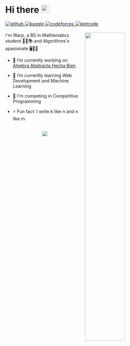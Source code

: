 # Hi there <img src="https://media.giphy.com/media/hvRJCLFzcasrR4ia7z/giphy.gif" width="25px">

<a href="https://github.com/rishavanand" target="_blank">
<img src=https://img.shields.io/badge/github-%2324292e.svg?&style=for-the-badge&logo=github&logoColor=white alt=github style="margin-bottom: 5px;" />
</a>
<a href="https://www.kaggle.com/wharpxd" target="_blank">
<img src=https://img.shields.io/badge/kaggle-%2344BAE8.svg?&style=for-the-badge&logo=kaggle&logoColor=white alt=kaggle style="margin-bottom: 5px;" />
</a>
<a href="https://codeforces.com/profile/wharp" target="_blank">
<img src=https://img.shields.io/badge/Codeforces-445f9d?style=for-the-badge&logo=Codeforces&logoColor=white alt=codeforces style="margin-bottom: 5px;" />
</a>
<a href="https://leetcode.com/Wh4rp/" target="_blank">
<img src=https://img.shields.io/badge/LeetCode-000000?style=for-the-badge&logo=LeetCode&logoColor=#d16c06 alt=leetcode style="margin-bottom: 5px;" />
</a>

<br/>

[<img align="right" width="50%" src="https://github-readme-stats.vercel.app/api?username=Wh4rp&show_icons=true&count_private=true&hide_border=true">](https://metrics.lecoq.io/ouuan#gh-dark-mode-only)


I'm Warp, a BS in Mathematics student 🔢📏📚 and Algorithms's apasionate 🖥️🧙‍♂️ 

- 🔭 I’m currently working on [Algebra Abstracta Hecha Bien](https://github.com/Wh4rp/AbstractaHechaBien)  
  

- 🌱 I’m currently learning Web Development and Machine Learning  
  

- 🚩 I'm competing in Competitive Programming  
  

- ⚡ Fun fact: I write k like n and n like m  

<br/>

<div align="center">
<img src="https://komarev.com/ghpvc/?username=Wh4rp&&style=flat-square" align="center" />
</div>